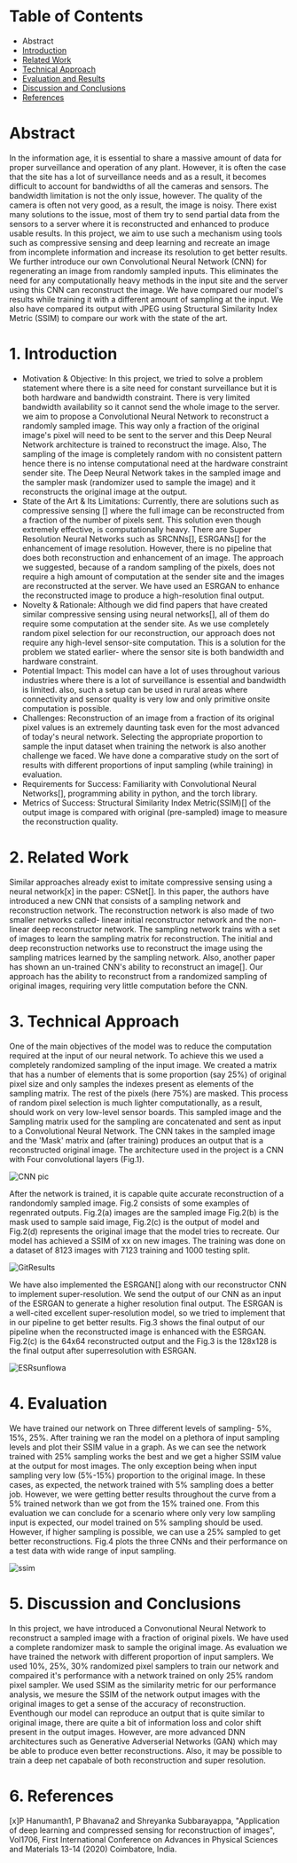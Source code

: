# Table of Contents
* Abstract
* [Introduction](#1-introduction)
* [Related Work](#2-related-work)
* [Technical Approach](#3-technical-approach)
* [Evaluation and Results](#4-evaluation-and-results)
* [Discussion and Conclusions](#5-discussion-and-conclusions)
* [References](#6-references)

# Abstract

In the information age, it is essential to share a massive amount of data for proper surveillance and operation of any plant. However, it is often the case that the site has a lot of surveillance needs and as a result, it becomes difficult to account for bandwidths of all the cameras and sensors. The bandwidth limitation is not the only issue, however. The quality of the camera is often not very good, as a result, the image is noisy. There exist many solutions to the issue, most of them try to send partial data from the sensors to a server where it is reconstructed and enhanced to produce usable results. In this project, we aim to use such a mechanism using tools such as compressive sensing and deep learning and recreate an image from incomplete information and increase its resolution to get better results. We further introduce our own Convolutional Neural Network (CNN) for regenerating an image from randomly sampled inputs. This eliminates the need for any computationally heavy methods in the input site and the server using this CNN can reconstruct the image. We have compared our model's results while training it with a different amount of sampling at the input. We also have compared its output with JPEG using Structural Similarity Index Metric (SSIM) to compare our work with the state of the art.

# 1. Introduction

* Motivation & Objective: In this project, we tried to solve a problem statement where there is a site need for constant surveillance but it is both hardware and bandwidth constraint. There is very limited bandwidth availability so it cannot send the whole image to the server. we aim to propose a Convolutional Neural Network to reconstruct a randomly sampled image. This way only a fraction of the original image's pixel will need to be sent to the server and this Deep Neural Network architecture is trained to reconstruct the image. Also, The sampling of the image is completely random with no consistent pattern hence there is no intense computational need at the hardware constraint sender site. The Deep Neural Network takes in the sampled image and the sampler mask (randomizer used to sample the image) and it reconstructs the original image at the output.
* State of the Art & Its Limitations: Currently, there are solutions such as compressive sensing [] where the full image can be reconstructed from a fraction of the number of pixels sent. This solution even though extremely effective, is computationally heavy. There are Super Resolution Neural Networks such as SRCNNs[], ESRGANs[] for the enhancement of image resolution. However, there is no pipeline that does both reconstruction and enhancement of an image. The approach we suggested, because of a random sampling of the pixels, does not require a high amount of computation at the sender site and the images are reconstructed at the server. We have used an ESRGAN to enhance the reconstructed image to produce a high-resolution final output.
* Novelty & Rationale: Although we did find papers that have created similar compressive sensing using neural networks[], all of them do require some computation at the sender site. As we use completely random pixel selection for our reconstruction, our approach does not require any high-level sensor-site computation. This is a solution for the problem we stated earlier- where the sensor site is both bandwidth and hardware constraint.
* Potential Impact: This model can have a lot of uses throughout various industries where there is a lot of surveillance is essential and bandwidth is limited. also, such a setup can be used in rural areas where connectivity and sensor quality is very low and only primitive onsite computation is possible.
* Challenges: Reconstruction of an image from a fraction of its original pixel values is an extremely daunting task even for the most advanced of today's neural network. Selecting the appropriate proportion to sample the input dataset when training the network is also another challenge we faced. We have done a comparative study on the sort of results with different proportions of input sampling (while training) in evaluation.
* Requirements for Success: Familiarity with Convolutional Neural Networks[], programming ability in python, and the torch library.
* Metrics of Success: Structural Similarity Index Metric(SSIM)[] of the output image is compared with original (pre-sampled) image to measure the reconstruction quality.

# 2. Related Work

Similar approaches already exist to imitate compressive sensing using a neural network[x] in the paper: CSNet[]. In this paper, the authors have introduced a new CNN that consists of a sampling network and reconstruction network. The reconstruction network is also made of two smaller networks called- linear initial reconstructor network and the non-linear deep reconstructor network. The sampling network trains with a set of images to learn the sampling matrix for reconstruction. The initial and deep reconstruction networks use to reconstruct the image using the sampling matrices learned by the sampling network. Also, another paper has shown an un-trained CNN's ability to reconstruct an image[]. Our approach has the ability to reconstruct from a randomized sampling of original images, requiring very little computation before the CNN.


# 3. Technical Approach

One of the main objectives of the model was to reduce the computation required at the input of our neural network. To achieve this we used a completely randomized sampling of the input image. We created a matrix that has a number of elements that is some proportion (say 25%) of original pixel size and only samples the indexes present as elements of the sampling matrix. The rest of the pixels (here 75%) are masked. This process of random pixel selection is much lighter computationally, as a result, should work on very low-level sensor boards. This sampled image and the Sampling matrix used for the sampling are concatenated and sent as input to a Convolutional Neural Network. The CNN takes in the sampled image and the 'Mask' matrix and (after training) produces an output that is a reconstructed original image.  The architecture used in the project is a CNN with Four convolutional layers (Fig.1).

![CNN pic](https://user-images.githubusercontent.com/93070088/145699188-036723d6-632e-46e1-97f3-6a8af608c7ce.jpg)

After the network is trained, it is capable quite accurate reconstruction of a randondomly sampled image. Fig.2 consists of some examples of regenrated outputs. Fig.2(a) images are the sampled image Fig.2(b) is the mask used to sample said image, Fig.2(c) is the output of model and Fig.2(d) represents the original image that the model tries to recreate. Our model has achieved a SSIM of xx on new images. The training was done on a dataset of 8123 images with 7123 training and 1000 testing split.

![GitResults](https://user-images.githubusercontent.com/93070088/145701451-2d7cfbc1-986b-4a1b-84d4-3bbe8c3dedf7.png)

We have also implemented the ESRGAN[] along with our reconstructor CNN to implement super-resolution. We send the output of our CNN as an input of the ESRGAN to generate a higher resolution final output. The ESRGAN is a well-cited excellent super-resolution model, so we tried to implement that in our pipeline to get better results. Fig.3 shows the final output of our pipeline when the reconstructed image is enhanced with the ESRGAN. Fig.2(c) is the 64x64 reconstructed output and the Fig.3 is the 128x128 is the final output after superresolution with ESRGAN.

![ESRsunflowa](https://user-images.githubusercontent.com/93070088/145701458-85399e36-8850-463c-a449-d210a11f0fca.png)

# 4. Evaluation

We have trained our network on Three different levels of sampling- 5%, 15%, 25%. After training we ran the model on a plethora of input sampling levels and plot their SSIM value in a graph. As we can see the network trained with 25% sampling works the best and we get a higher SSIM value at the output for most images. The only exception being when input sampling very low (5%-15%) proportion to the original image. In these cases, as expected, the network trained with 5% sampling does a better job. However, we were getting better results throughout the curve from a 5% trained network than we got from the 15% trained one. From this evaluation we can conclude for a scenario where only very low sampling input is expected, our model trained on 5% sampling should be used. However, if higher sampling is possible, we can use a 25% sampled to get better reconstructions. Fig.4 plots the three CNNs and their performance on a test data with wide range of input sampling.

![ssim](https://user-images.githubusercontent.com/93070088/145702012-4a5972f1-ec08-4e83-9ca1-13f397601771.PNG)

# 5. Discussion and Conclusions

In this project, we have introduced a Convonutional Neural Network to reconstruct a sampled image with a fraction of original pixels. We have used a complete randomizer mask to sample the original image. As evaluation we have trained the network with different proportion of input samplers. We used 10%, 25%, 30% randomized pixel samplers to train our network and compaired it's performance with a network trained on only 25% random pixel sampler. We used SSIM as the similarity metric for our performance analysis, we mesure the SSIM of the network output images with the original images to get a sense of the accuracy of reconstruction. Eventhough our model can reproduce an output that is quite similar to original image, there are quite a bit of information loss and color shift present in the output images. However, are more advanced DNN architectures such as Generative Adverserial Networks (GAN) which may be able to produce even better reconstructions. Also, it may be possible to train a deep net capabale of both reconstruction and super resolution.

# 6. References

[x]P Hanumanth1, P Bhavana2 and Shreyanka Subbarayappa, "Application of deep learning and compressed sensing for reconstruction of images", Vol1706, First International Conference on Advances in Physical Sciences and Materials 13-14 (2020) Coimbatore, India.
